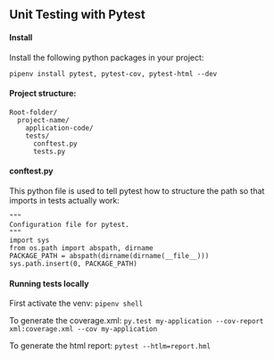 ## Unit Testing with Pytest

#### Install

Install the following python packages in your project:

`pipenv install pytest, pytest-cov, pytest-html --dev`


#### Project structure:

```
Root-folder/
  project-name/
    application-code/
    tests/
      conftest.py
      tests.py
```

#### conftest.py
This python file is used to tell pytest how to structure the path so that imports in tests actually work:

```
"""
Configuration file for pytest.
"""
import sys
from os.path import abspath, dirname
PACKAGE_PATH = abspath(dirname(dirname(__file__)))
sys.path.insert(0, PACKAGE_PATH)
```

#### Running tests locally

First activate the venv: `pipenv shell`

To generate the coverage.xml: `py.test my-application --cov-report xml:coverage.xml --cov my-application`

To generate the html report: `pytest --htlm=report.hml`

